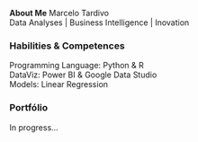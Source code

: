 <b>About Me</b>
Marcelo Tardivo  
Data Analyses | Business Intelligence | Inovation

### Habilities & Competences
Programming Language: Python & R  
DataViz: Power BI & Google Data Studio  
Models: Linear Regression  

### Portfólio
In progress...